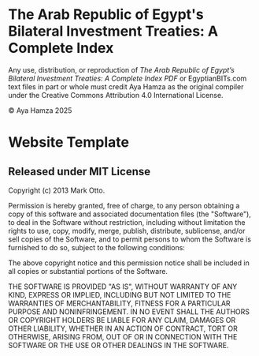 # The Arab Republic of Egypt's Bilateral Investment Treaties: A Complete Index
Any use, distribution, or reproduction of *The Arab Republic of Egypt’s Bilateral Investment Treaties: A Complete Index PDF* or EgyptianBITs.com text files in part or whole must credit Aya Hamza as the original compiler under the Creative Commons Attribution 4.0 International License.

© Aya Hamza 2025

# Website Template
## Released under MIT License

Copyright (c) 2013 Mark Otto.

Permission is hereby granted, free of charge, to any person obtaining a copy of this software and associated documentation files (the "Software"), to deal in the Software without restriction, including without limitation the rights to use, copy, modify, merge, publish, distribute, sublicense, and/or sell copies of the Software, and to permit persons to whom the Software is furnished to do so, subject to the following conditions:

The above copyright notice and this permission notice shall be included in all copies or substantial portions of the Software.

THE SOFTWARE IS PROVIDED "AS IS", WITHOUT WARRANTY OF ANY KIND, EXPRESS OR IMPLIED, INCLUDING BUT NOT LIMITED TO THE WARRANTIES OF MERCHANTABILITY, FITNESS FOR A PARTICULAR PURPOSE AND NONINFRINGEMENT. IN NO EVENT SHALL THE AUTHORS OR COPYRIGHT HOLDERS BE LIABLE FOR ANY CLAIM, DAMAGES OR OTHER LIABILITY, WHETHER IN AN ACTION OF CONTRACT, TORT OR OTHERWISE, ARISING FROM, OUT OF OR IN CONNECTION WITH THE SOFTWARE OR THE USE OR OTHER DEALINGS IN THE SOFTWARE.
